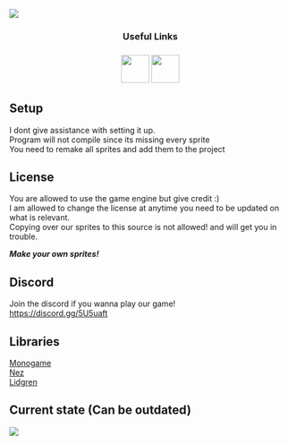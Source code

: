 ![](https://i.imgur.com/NT1sq6f.png)

<h3 align="center">Useful Links<h3>
<div align="center">
    <a href="https://www.patreon.com/zyrolul"><img src="https://i.imgur.com/PzFGAH5.png" width="50" /></a>
    <a href="https://discord.gg/5U5uaft"><img src="https://i.imgur.com/fyF4Yic.png" width="50" /></a>
</div>

## Setup
I dont give assistance with setting it up.\
Program will not compile since its missing every sprite\
You need to remake all sprites and add them to the project

## License
You are allowed to use the game engine but give credit :)\
I am allowed to change the license at anytime you need to be updated on what is relevant.\
Copying over our sprites to this source is not allowed! and will get you in trouble.

***Make your own sprites!***

## Discord
Join the discord if you wanna play our game!\
https://discord.gg/5U5uaft

## Libraries
[Monogame](https://www.monogame.net/)\
[Nez](https://github.com/prime31/Nez)\
[Lidgren](https://github.com/lidgren/lidgren-network-gen3/)

## Current state (Can be outdated)
![](https://i.imgur.com/CUjOQ3r.gif)


